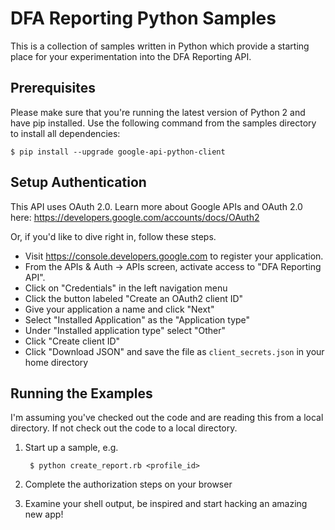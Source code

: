# DFA Reporting Python Samples

This is a collection of samples written in Python which provide a starting place
for your experimentation into the DFA Reporting API.

## Prerequisites

Please make sure that you're running the latest version of Python 2 and have pip
installed. Use the following command from the samples directory to install all
dependencies:

```Batchfile
$ pip install --upgrade google-api-python-client
```

## Setup Authentication

This API uses OAuth 2.0. Learn more about Google APIs and OAuth 2.0 here:
https://developers.google.com/accounts/docs/OAuth2

Or, if you'd like to dive right in, follow these steps.
 - Visit https://console.developers.google.com to register your application.
 - From the APIs & Auth -> APIs screen, activate access to "DFA Reporting API".
 - Click on "Credentials" in the left navigation menu
 - Click the button labeled "Create an OAuth2 client ID"
 - Give your application a name and click "Next"
 - Select "Installed Application" as the "Application type"
 - Under "Installed application type" select "Other"
 - Click "Create client ID"
 - Click "Download JSON" and save the file as `client_secrets.json` in your
   home directory

## Running the Examples

I'm assuming you've checked out the code and are reading this from a local
directory. If not check out the code to a local directory.

1. Start up a sample, e.g.

        $ python create_report.rb <profile_id>

2. Complete the authorization steps on your browser

3. Examine your shell output, be inspired and start hacking an amazing new app!

